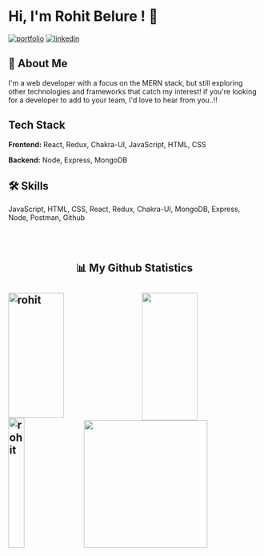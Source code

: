 # Hi, I'm Rohit Belure ! 👋

[![portfolio](https://img.shields.io/badge/my_portfolio-000?style=for-the-badge&logo=ko-fi&logoColor=white)](www.linkedin.com/in/rohit-belure-8b8369167)
[![linkedin](https://img.shields.io/badge/linkedin-0A66C2?style=for-the-badge&logo=linkedin&logoColor=white)](www.linkedin.com/in/rohit-belure-8b8369167)


## 🚀 About Me
I'm a web developer with a focus on the MERN stack,
 but still exploring other technologies and frameworks that catch my interest! if you're looking for a developer to add to your team, I'd love to hear from you..!!


## Tech Stack

**Frontend:** React, Redux, Chakra-UI, JavaScript, HTML, CSS

**Backend:** Node, Express, MongoDB


## 🛠 Skills
JavaScript, HTML, CSS, React, Redux, Chakra-UI, MongoDB, Express, Node, Postman, Github

<br><br>
<h2 align="center">📊 My Github Statistics<h2>
<div>
  <img align="left" src="https://github-readme-streak-stats.herokuapp.com/?user=RohitMBelure&theme=radical" alt="rohit" height="250px" width="47%" />
  <img align="right" src="https://github-readme-stats.vercel.app/api?username=RohitMBelure&show_icons=true&theme=radical" height="255px" width="47%"/>
<div>
  </br>
  
<div>
  <img align="left" src="https://github-readme-stats.vercel.app/api/top-langs/?username=RohitMBelure&theme=radical&langs_count=8" alt="rohit" height="260px" width="25%" />
  <img align="right" src="https://activity-graph.herokuapp.com/graph?username=RohitMBelure&theme=gruvbox&hide_border=true&area=true" height="255px" width="70%"/>
</div>
